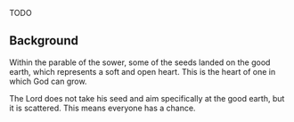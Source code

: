 TODO

## Background

Within the parable of the sower, some of the seeds landed on the good earth, which represents a soft and open heart. This is the heart of one in which God can grow.

The Lord does not take his seed and aim specifically at the good earth, but it is scattered. This means everyone has a chance.